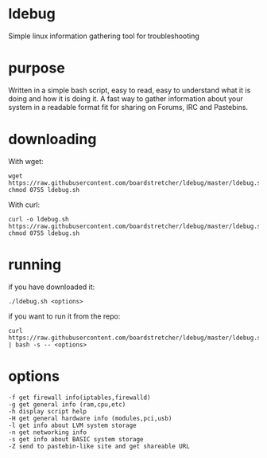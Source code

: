 # ldebug
Simple linux information gathering tool for troubleshooting

# purpose
Written in a simple bash script, easy to read, easy to understand what it is doing and how it is doing it. A fast way to gather information about your system in a readable format fit for sharing on Forums, IRC and Pastebins.

# downloading
With wget:
```
wget https://raw.githubusercontent.com/boardstretcher/ldebug/master/ldebug.sh
chmod 0755 ldebug.sh
```
With curl:
```
curl -o ldebug.sh https://raw.githubusercontent.com/boardstretcher/ldebug/master/ldebug.sh
chmod 0755 ldebug.sh
```
# running
if you have downloaded it:
```
./ldebug.sh <options>
```

if you want to run it from the repo:
```
curl https://raw.githubusercontent.com/boardstretcher/ldebug/master/ldebug.sh | bash -s -- <options>
```

# options
```
-f get firewall info(iptables,firewalld)
-g get general info (ram,cpu,etc)
-h display script help
-H get general hardware info (modules,pci,usb)
-l get info about LVM system storage
-n get networking info
-s get info about BASIC system storage
-Z send to pastebin-like site and get shareable URL
```
